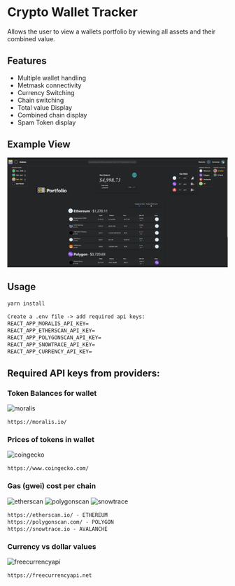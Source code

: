 # Crypto Wallet Tracker

Allows the user to view a wallets portfolio by viewing all assets and their combined value.

## Features

- Multiple wallet handling
- Metmask connectivity
- Currency Switching
- Chain switching
- Total value Display
- Combined chain display
- Spam Token display


## Example View
<img src = "./example/examplerandomwallet.png" alt="overview"/>



## Usage

```
yarn install
```

```
Create a .env file -> add required api keys:
REACT_APP_MORALIS_API_KEY=
REACT_APP_ETHERSCAN_API_KEY=
REACT_APP_POLYGONSCAN_API_KEY=
REACT_APP_SNOWTRACE_API_KEY=
REACT_APP_CURRENCY_API_KEY=
```

## Required API keys from providers:

### Token Balances for wallet
<img src="https://moralis.io/wp-content/uploads/2021/01/logo_footer.svg" width="200" alt='moralis'/>

```
https://moralis.io/
```



### Prices of tokens in wallet
<img src="https://static.coingecko.com/s/coingecko-logo-d13d6bcceddbb003f146b33c2f7e8193d72b93bb343d38e392897c3df3e78bdd.png" width="200" alt='coingecko'/>

```
https://www.coingecko.com/
```



### Gas (gwei) cost per chain
<img src="https://etherscan.io/assets/svg/logos/logo-etherscan.svg?v=0.0.2" width="200" alt='etherscan'/>
<img src="https://polygonscan.com/images/logo.svg?v=0.0.3" width="200" alt='polygonscan'/>
<img src="https://snowtrace.io/images/logo.svg?v=22.2.3.0" width="200" alt='snowtrace'/>

```
https://etherscan.io/ - ETHEREUM
https://polygonscan.com/ - POLYGON
https://snowtrace.io - AVALANCHE
```

### Currency vs dollar values
<img src="https://freecurrencyapi.net/img/freecurrencyapi-logo-dark.svg" width="200" alt='freecurrencyapi'/>

```
https://freecurrencyapi.net
```
